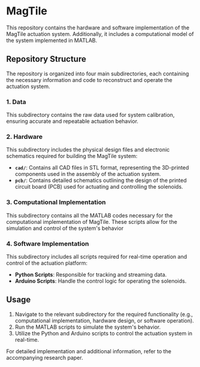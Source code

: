 # MagTile

This repository contains the hardware and software implementation of the MagTile actuation system. Additionally, it includes a computational model of the system implemented in MATLAB.

## Repository Structure
The repository is organized into four main subdirectories, each containing the necessary information and code to reconstruct and operate the actuation system.

### **1. Data**
This subdirectory contains the raw data used for system calibration, ensuring accurate and repeatable actuation behavior.

### **2. Hardware**
This subdirectory includes the physical design files and electronic schematics required for building the MagTile system:
- **`cad/`**: Contains all CAD files in STL format, representing the 3D-printed components used in the assembly of the actuation system.
- **`pcb/`**: Contains detailed schematics outlining the design of the printed circuit board (PCB) used for actuating and controlling the solenoids.

### **3. Computational Implementation**
This subdirectory contains all the MATLAB codes necessary for the computational implementation of MagTile. These scripts allow for the simulation and control of the system's behavior

### **4. Software Implementation**
This subdirectory includes all scripts required for real-time operation and control of the actuation platform:
- **Python Scripts**: Responsible for tracking and streaming data.
- **Arduino Scripts**: Handle the control logic for operating the solenoids.

## Usage
1. Navigate to the relevant subdirectory for the required functionality (e.g., computational implementation, hardware design, or software operation).
2. Run the MATLAB scripts to simulate the system's behavior.
3. Utilize the Python and Arduino scripts to control the actuation system in real-time.

For detailed implementation and additional information, refer to the accompanying research paper.

